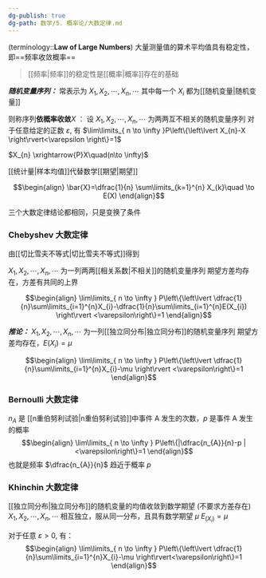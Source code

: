 ```yaml
---
dg-publish: true
dg-path: 数学/5. 概率论/大数定律.md
---
```


(terminology::**Law of Large Numbers**)
大量测量值的算术平均值具有稳定性，即==频率收敛概率==
>[[频率\|频率]]的稳定性是[[概率\|概率]]存在的基础


***随机变量序列：***
常表示为 $X_{1},X_{2},\cdots,X_{n},\cdots$ 
其中每一个 $X_{i}$ 都为[[随机变量\|随机变量]]

则称序列**依概率收敛**$X$  ：
设 $X_{1},X_{2},\cdots,X_{n},\cdots$ 为两两互不相关的随机变量序列
对于任意给定的正数 $\varepsilon$, 有 $\lim\limits_{ n \to \infty }P\left\{\left\lvert  X_{n}-X \right\rvert<\varepsilon \right\}=1$

 $X_{n} \xrightarrow{P}X\quad(n\to \infty)$


[[统计量\|样本均值]]代替数学[[期望\|期望]]

$$\begin{align}
\bar{X}=\dfrac{1}{n} \sum\limits_{k=1}^{n} X_{k}\quad \to E(X)
\end{align}$$

三个大数定律结论都相同，只是变换了条件

### Chebyshev 大数定律
由[[切比雪夫不等式\|切比雪夫不等式]]得到

$X_{1},X_{2},\cdots,X_{n},\cdots$ 为一列两两[[相关系数\|不相关]]的随机变量序列
期望方差均存在，方差有共同的上界

$$\begin{align}
\lim\limits_{ n \to \infty } P\left\{\left\lvert  \dfrac{1}{n}\sum\limits_{i=1}^{n}X_{i}-\dfrac{1}{n}\sum\limits_{i=1}^{n}E(X_{i}) \right\rvert <\varepsilon\right\}=1
\end{align}$$

***推论：***
$X_{1},X_{2},\cdots,X_{n},\cdots$ 为一列[[独立同分布\|独立同分布]]的随机变量序列
期望方差均存在，$E(X_{i})=\mu$

$$\begin{align}
\lim\limits_{ n \to \infty } P\left\{\left\lvert  \dfrac{1}{n}\sum\limits_{i=1}^{n}X_{i}-\mu \right\rvert <\varepsilon\right\}=1
\end{align}$$

### Bernoulli 大数定律
$n_{A}$ 是 [[n重伯努利试验\|n重伯努利试验]]中事件 A 发生的次数，$p$ 是事件 A 发生的概率
$$\begin{align}
\lim\limits_{ n \to \infty } P\left\{|\dfrac{n_{A}}{n}-p |<\varepsilon\right\}=1
\end{align}$$
也就是频率 $\dfrac{n_{A}}{n}$ 趋近于概率 $p$

### Khinchin 大数定律
[[独立同分布\|独立同分布]]的随机变量的均值收敛到数学期望
(不要求方差存在)
$X_{1},X_{2},\cdots,X_{n},\cdots$ 相互独立，服从同一分布，且具有数学期望 $\mu$
$E_(X_{i})=\mu$

对于任意 $\varepsilon>0$, 有：
$$\begin{align}
\lim\limits_{ n \to \infty } P\left\{\left\lvert  \dfrac{1}{n}\sum\limits_{i=1}^{n}X_{i}-\mu \right\rvert<\varepsilon\right\}=1
\end{align}$$


